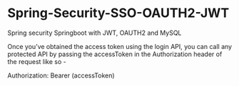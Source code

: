 # Spring-Security-SSO-OAUTH2-JWT
Spring security Springboot with JWT, OAUTH2 and MySQL

Once you’ve obtained the access token using the login API, you can call any protected API by passing the accessToken 
in the Authorization header of the request like so -

Authorization: Bearer (accessToken)

